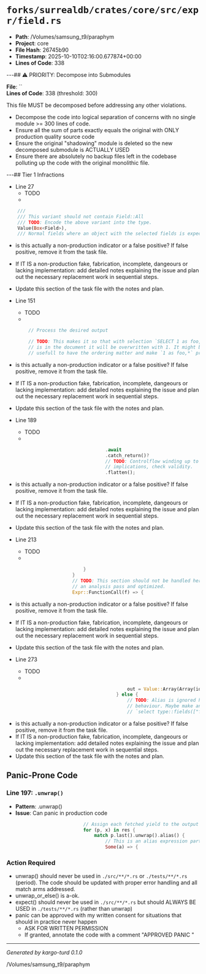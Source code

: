 # `forks/surrealdb/crates/core/src/expr/field.rs`

- **Path**: /Volumes/samsung_t9/paraphym
- **Project**: core
- **File Hash**: 26745b90  
- **Timestamp**: 2025-10-10T02:16:00.677874+00:00  
- **Lines of Code**: 338

---## ⚠️ PRIORITY: Decompose into Submodules

**File**: ``  
**Lines of Code**: 338 (threshold: 300)

This file MUST be decomposed before addressing any other violations.

- Decompose the code into logical separation of concerns with no single module >= 300 lines of code. 
- Ensure all the sum of parts exactly equals the original with ONLY production quality source code
- Ensure the original "shadowing" module is deleted so the new decomposed submodule is ACTUALLY USED
- Ensure there are absolutely no backup files left in the codebase polluting up the code with the original monolithic file.

---## Tier 1 Infractions 


- Line 27
  - TODO
  - 

```rust
	///
	/// This variant should not contain Field::All
	/// TODO: Encode the above variant into the type.
	Value(Box<Field>),
	/// Normal fields where an object with the selected fields is expected
```

- is this actually a non-production indicator or a false positive? If false positive, remove it from the task file.
- If IT IS a non-production fake, fabrication, incomplete, dangeours or lacking implementation: add detailed notes explaining the issue and plan out the necessary replacement work in sequential steps. 
- Update this section of the task file with the notes and plan.


- Line 151
  - TODO
  - 

```rust
		// Process the desired output

		// TODO: This makes it so that with selection `SELECT 1 as foo,*,bar` if `foo`
		// is in the document it will be overwritten with 1. It might be slightly more
		// usefull to have the ordering matter and make `1 as foo,*` provide the foo
```

- is this actually a non-production indicator or a false positive? If false positive, remove it from the task file.
- If IT IS a non-production fake, fabrication, incomplete, dangeours or lacking implementation: add detailed notes explaining the issue and plan out the necessary replacement work in sequential steps. 
- Update this section of the task file with the notes and plan.


- Line 189
  - TODO
  - 

```rust
									.await
									.catch_return()?
									// TODO: Controlflow winding up to here has some strange
									// implications, check validity.
									.flatten();
```

- is this actually a non-production indicator or a false positive? If false positive, remove it from the task file.
- If IT IS a non-production fake, fabrication, incomplete, dangeours or lacking implementation: add detailed notes explaining the issue and plan out the necessary replacement work in sequential steps. 
- Update this section of the task file with the notes and plan.


- Line 213
  - TODO
  - 

```rust
							}
						}
						// TODO: This section should not be handled here, this should be catched by
						// an analysis pass and optimized.
						Expr::FunctionCall(f) => {
```

- is this actually a non-production indicator or a false positive? If false positive, remove it from the task file.
- If IT IS a non-production fake, fabrication, incomplete, dangeours or lacking implementation: add detailed notes explaining the issue and plan out the necessary replacement work in sequential steps. 
- Update this section of the task file with the notes and plan.


- Line 273
  - TODO
  - 

```rust
											out = Value::Array(Array(idiom_results));
										} else {
											// TODO: Alias is ignored here, figure out the right
											// behaviour. Maybe make an alias result in sub fields?
											// `select type::fields(["foo","faz"]) as bar` resulting
```

- is this actually a non-production indicator or a false positive? If false positive, remove it from the task file.
- If IT IS a non-production fake, fabrication, incomplete, dangeours or lacking implementation: add detailed notes explaining the issue and plan out the necessary replacement work in sequential steps. 
- Update this section of the task file with the notes and plan.

## Panic-Prone Code


### Line 197: `.unwrap()`

- **Pattern**: .unwrap()
- **Issue**: Can panic in production code

```rust
							// Assign each fetched yield to the output
							for (p, x) in res {
								match p.last().unwrap().alias() {
									// This is an alias expression part
									Some(a) => {
```

### Action Required

- unwrap() should never be used in `./src/**/*.rs` or `./tests/**/*.rs` (period). The code should be updated with proper error handling and all match arms addressed.
- unwrap_or_else() is a-ok. 
- expect() should never be used in `./src/**/*.rs` but should ALWAYS BE USED in `./tests/**/*.rs` (rather than unwrap)
- panic can be approved with my written consent for situations that should in practice never happen  
  - ASK FOR WRITTEN PERMISSION
  - If granted, annotate the code with a comment "APPROVED PANIC "

---

*Generated by kargo-turd 0.1.0*

/Volumes/samsung_t9/paraphym